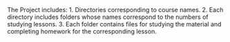 The Project includes:
    1. Directories corresponding to course names.
    2. Each directory includes folders whose names correspond to the
numbers of studying lessons.
    3. Each folder contains files for studying the material and completing
homework for the corresponding lesson.



